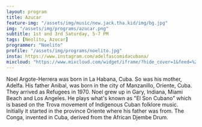 ```yaml
---
layout: program
title: Azucar
feature-img: "/assets/img/music/new.jack.tha.kid/img/bg.jpg"
img: "/assets/img/programs/azucar.png"
subtitle: 1st and 3rd Saturday, 5-7 PM
tags: [Neolito, Azucar]
programmer: "Noelito"
profile: "/assets/img/programs/noelito.jpg"
insta: https://www.instagram.com/adelfascomidacubana/
mixcloud: "https://www.mixcloud.com/widget/iframe/?hide_cover=1&feed=%2Ftropicofm%2Fplaylists%2Fazucar%2F"
---
```


Noel Argote-Herrera was born in La Habana, Cuba. So was his mother, Adelfa. His father Anibal,  was born in the city of Manzanillo, Oriente, Cuba. They arrived as Refugees in 1970. Noel grew up in Gary, Indiana, Miami Beach and Los Angeles. He plays what's known as  "El Son Cubano” which is based on the Trova movement of Indigenous Cuban folklore music. Initially it started in the province Oriente where his father was from. The Conga, invented in Cuba, derived from the African Djembe Drum.